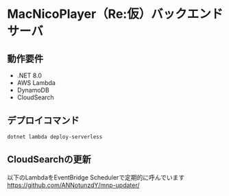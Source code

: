 # MacNicoPlayer（Re:仮）バックエンドサーバ

## 動作要件
- .NET 8.0
- AWS Lambda
- DynamoDB
- CloudSearch

## デプロイコマンド
```
dotnet lambda deploy-serverless
```

## CloudSearchの更新
以下のLambdaをEventBridge Schedulerで定期的に呼んでいます  
https://github.com/ANNotunzdY/mnp-updater/
